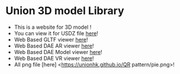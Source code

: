 # Union 3D model Library
- This is a website for 3D model !
- You can view it for USDZ file [here](USDZ_Viewer_Final.html)!
- Web Based GLTF viewer [here](GLTF_Viewer_Final.html)!
- Web Based DAE AR viewer [here](Dae_Viewer.html)!
- Web Based DAE Model viewer [here](Dae_Viewer_model_viewer.html)!
- Web Based DAE VR viewer [here](Dae_Viewer_VR.html)!
- All png file [here] <https://unionhk.github.io/QR pattern/pie.png>!

